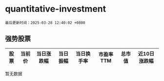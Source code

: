 # quantitative-investment

`最后更新时间：2025-03-28 12:40:02 +0800`

## 强势股票

|股票|当前价|当日涨跌幅|当日振幅|当日换手率|市盈率TTM|总市值|近10日涨跌幅|
|----|----|----|----|----|----|----|----|
暂无数据
